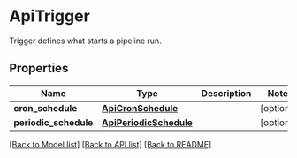 # ApiTrigger

Trigger defines what starts a pipeline run.

## Properties

| Name                  | Type                                              | Description | Notes      |
| --------------------- | ------------------------------------------------- | ----------- | ---------- |
| **cron_schedule**     | [**ApiCronSchedule**](ApiCronSchedule.md)         |             | [optional] |
| **periodic_schedule** | [**ApiPeriodicSchedule**](ApiPeriodicSchedule.md) |             | [optional] |

[[Back to Model list]](../README.md#documentation-for-models) [[Back to API list]](../README.md#documentation-for-api-endpoints) [[Back to README]](../README.md)
